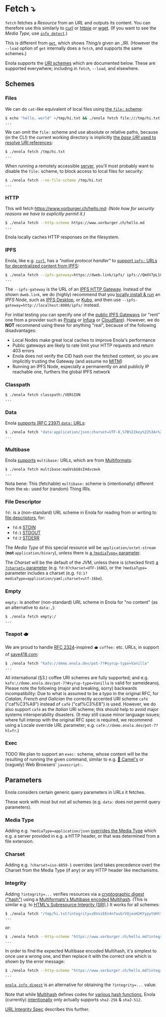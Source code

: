 <!--
    SPDX-License-Identifier: Apache-2.0

    Copyright 2024-2025 The Enola <https://enola.dev> Authors

    Licensed under the Apache License, Version 2.0 (the "License");
    you may not use this file except in compliance with the License.
    You may obtain a copy of the License at

        https://www.apache.org/licenses/LICENSE-2.0

    Unless required by applicable law or agreed to in writing, software
    distributed under the License is distributed on an "AS IS" BASIS,
    WITHOUT WARRANTIES OR CONDITIONS OF ANY KIND, either express or implied.
    See the License for the specific language governing permissions and
    limitations under the License.
-->

# Fetch ⤵️

`fetch` fetches a _Resource_ from an
_URL_ and outputs its content. You can therefore use this similarly to [curl](https://curl.se/) or [httpie](https://httpie.io/cli) or [wget](https://en.wikipedia.org/wiki/Wget). (If you want to see the
_Media Type,_ use [`info detect`](../info/index.md#detect).)

This is different from [`get`](../get/index.md), which shows _Thing/s_ given an _IRI.
(However the `--load` option of `get` internally does a `fetch`, and supports the same schemes.)

Enola supports the [URI schemes](https://en.wikipedia.org/wiki/List_of_URI_schemes) which are documented below.
These are supported everywhere; including in `fetch`, `--load`, and elsewhere.

## Schemes

### Files

We can do `cat`-like equivalent of local files using [the
`file:` scheme](https://en.wikipedia.org/wiki/File_URI_scheme):

```bash cd ../.././..
$ echo "hello, world" >/tmp/hi.txt && ./enola fetch file:///tmp/hi.txt
...
```

We can omit the `file:` scheme and use absolute or relative paths,
because (in the CLI) the current working directory is implicitly [the _base URI_
used to resolve URI references](https://en.wikipedia.org/wiki/Uniform_Resource_Identifier#URI_references):

```bash cd ../.././..
$ ./enola fetch /tmp/hi.txt
...
```

When running a remotely accessible [server](../server/index.md), you'll most probably want to disable the
`file:` scheme,
to block access to local files for security:

```bash $? cd ../.././..
$ ./enola fetch --no-file-scheme /tmp/hi.txt
...
```

### HTTP

This will fetch <https://www.vorburger.ch/hello.md>: _(Note how for security reasons we have to explicitly permit it.)_

```bash cd ../.././..
$ ./enola fetch --http-scheme https://www.vorburger.ch/hello.md
...
```

Enola locally caches HTTP responses on the filesystem.

### IPFS

Enola, like e.g. [`curl`](https://curl.se), has a _"native protocol handler"_
to [support `ipfs:` URLs for decentralized content from IPFS](https://ipfs.tech/):

```bash $% cd ../.././..
$ ./enola fetch --ipfs-gateway=https://dweb.link/ipfs/ ipfs://QmXV7pL1CB7A8Tzk7jP2XE9kRyk8HZd145KDptdxzmNLfu
...
```

The `--ipfs-gateway` is the URL of an [IPFS HTTP Gateway](https://docs.ipfs.tech/reference/http/gateway/).
Instead of the shown `dweb.link`,
we do (highly) recommend that you [locally install & run](https://docs.ipfs.tech/install/) an _IPFS Node,_
such as [IPFS Desktop](https://docs.ipfs.tech/install/ipfs-desktop/),
or [Kubo](https://docs.ipfs.tech/install/command-line/),
and then use `--ipfs-gateway=http://localhost:8080/ipfs/` instead.

For initial testing you can specify one of the [public IPFS Gateways](https://ipfs.github.io/public-gateway-checker/)
(or "rent" one from a provider such as [Pinata](https://pinata.cloud/dedicated-ipfs-gateways) or [Infura](https://www.infura.io/product/ipfs) or [Cloudflare](https://www.cloudflare.com/application-services/products/web3/)).
However, we do **NOT** recommend using these for anything "real",
because of the following disadvantages:

* Local Nodes make great local caches to improve Enola's performance
* Public gateways are likely to rate limit your HTTP requests and return 403 errors
* Enola does not verify the CID hash over the fetched content, so you are implicitly trusting the Gateway (and assume no [MITM](https://en.wikipedia.org/wiki/Man-in-the-middle_attack))
* Running an IPFS Node, especially a permanently on and publicly IP reachable one, furthers the global IPFS network

<!-- PS: IPFS URLs typically don't work directly in your web browser - unless you install the [IPFS Companion Browser Extension](https://docs.ipfs.tech/install/ipfs-companion/).

PPS: Note that the `//` separator after `ipfs:` is mandatory;
we (intentionally) do not support `ipfs:Qm..` (or `ipfs:/Qm..`), nor e.g. `dweb://ipfs/Qm..`.
For background about why this is so,
see https://github.com/ipfs/in-web-browsers/blob/68483d0bbe014d0626ca28b6e0d224341c1e8b8f/ADDRESSING.md and the conclusion of https://github.com/ipfs/kubo/issues/1678#issuecomment-492977659. -->

### Classpath

```bash cd ../.././..
$ ./enola fetch classpath:/VERSION
...
```

### Data

Enola [supports (RFC 2397) `data:` URLs](https://en.m.wikipedia.org/wiki/Data_URI_scheme):

```bash cd ../.././..
$ ./enola fetch "data:application/json;charset=UTF-8,%7B%22key%22%3A+%22value%22%7D"
...
```

### Multibase

Enola [supports](https://github.com/multiformats/multibase/issues/134)
`multibase:` URLs, which are from [Multiformats](https://multiformats.io/):

```bash cd ../.././..
$ ./enola fetch multibase:maGVsbG8sIHdvcmxk
...
```

Nota bene: This (fetchable) `multibase:` scheme is (intentionally) different from the
`mb:` used for (random) Thing IRIs.

### File Descriptor

`fd:` is a (non-standard) URL scheme in Enola for reading from or writing to [file descriptors](https://en.wikipedia.org/wiki/File_descriptor), for:

* `fd:0` [STDIN](https://en.wikipedia.org/wiki/Stdin)
* `fd:1` [STDOUT](https://en.wikipedia.org/wiki/Stdout)
* `fd:2` [STDERR](https://en.wikipedia.org/wiki/Stderr)

The _Media Type_ of this special resource will be `application/octet-stream` (**not** `application/binary`),
unless there is [a `?mediaType=` parameter](#media-type).

The _Charset_ will be the default of the JVM,
unless there is (checked first) [a `?charset=` parameter](#charset) (e.g. `fd:0?charset=UTF-16BE`),
or the `?mediaType=` parameter includes a charset (e.g. `fd:1?mediaType=application/yaml;charset=utf-16be`).

<!-- If updating ^^^ then also update JavaDoc of dev.enola.common.io.resource.FileDescriptorResource -->

<!-- TODO Support '-' as special URI shortcut for fd:0 STDIN? -->

### Empty

`empty:` is another (non-standard) URL scheme in Enola for "no content" (as an alternative to `data:,`):

```bash cd ../.././..
$ ./enola fetch empty:/
...
```

### Teapot 🫖

We are proud to handle [RFC 2324](https://www.rfc-editor.org/rfc/rfc2324.html)-inspired
🫖 `coffee:` etc. URLs, in support of [save418.com](https://save418.com/):

```bash cd ../.././..
$ ./enola fetch "kafo://demo.enola.dev/pot-7?#syrup-type=Vanilla"
...
```

All international (§3.) coffee URI schemes are fully supported; and e.g.
`kafo://demo.enola.dev/pot-7?#syrup-type=Vanilla` is valid for sameideanoj. Please note
the following (major and breaking, sorry) backwards incompatibility: Due to what is assumed to
be a typo in the original RFC, for _Catalan, French and Galician_ the correctly accented URI
scheme `café` ("caf%C3%A9") instead of `cafè` ("caf%C3%E8") is used. However, we
do also support `cafè` as the _Italian_ URI scheme; this should help to avoid major
systems interoperability disasters. (It may still cause minor language issues; where full
interop with the original RFC spec is required, we recommend using a Locale override URL
parameter; e.g. `cafè://demo.enola.dev/pot-7?hl=fr`.)

### Exec

TODO We plan to support an `exec:` scheme, whose content will be the resulting of running the given command,
similar to e.g. [🐪 Camel's](https://camel.apache.org/components/4.8.x/exec-component.html) or (vaguely) Web Browsers'
`javascript:`.

<!-- TODO ### Git `git:` ? -->

## Parameters

Enola considers certain generic query parameters in URLs it fetches.

These work with most but not all schemes (e.g. `data:` does not permit query parameters).

### Media Type

Adding e.g. `?mediaType=application/json` [overrides the Media Type](../info/index.md#detect)
which e.g. a server provided in e.g. a HTTP header,
or that was determined from a file extension.

### Charset

Adding e.g. `?charset=iso-8859-1` overrides (and takes precedence over)
the Charset from the Media Type (if any) or any HTTP header like mechanisms.

<!-- ### Locale Adding e.g. `?hl=gsw-CH` overrides the _Locale_ used for textual responses to [Swiss German](https://en.wikipedia.org/wiki/Swiss_German). -->

### Integrity

Adding
`?integrity=...` verifies resources via a [cryptographic digest ("hash")](https://docs.ipfs.tech/concepts/hashing/)
using a [Multiformats's Multibase encoded Multihash](https://www.multiformats.io).
(This is similar e.g. to [HTML's Subresource Integrity (SRI)](https://developer.mozilla.org/en-US/docs/Web/Security/Subresource_Integrity).)
It works for all schemes:

```bash cd ../.././..
$ ./enola fetch "/tmp/hi.txt?integrity=z8VxiEEn4n7uuGrVQjeoH2KYypytUHttCubqN7rr65xSH3wjLDjHciXuTyTHkoRuJT1Njghj68RQdynADQt9vzLgyEs"
...
```

or:

```bash cd ../.././..
$ ./enola fetch --http-scheme "https://www.vorburger.ch/hello.md?integrity=z8VttgvnrXN5ZzqAh8BLwyup7htUmSM9gbKR445teEECTwMRDQTireiWgWauLiZ4Xr5esrqbVFNbAuAM2XyZ4CTxU7N"
...
```

In order to find the expected Multibase encoded Multihash,
it's simplest to once use a wrong one, and then replace it with the correct one which is shown by the error message:

```bash $? cd ../.././..
$ ./enola fetch --http-scheme "https://www.vorburger.ch/hello.md?integrity=z8VsnXyGnRwJpnrQXB8KcLstvgFYGZ2f5BCm3DVndcNZ8NswtkCqsut69e7yd1FKNtettjgy669GNVt8VSTGxkAiJaB"
...
```

[`enola info digest`](../info/index.md#digest) is an alternative for obtaining the `?integrity=...` value.

Note that while [Multihash](https://www.multiformats.io/multihash/) defines codes for [various hash functions](https://github.com/multiformats/multicodec/blob/master/table.csv),
Enola (currently) [intentionally](https://github.com/google/guava/issues/5990#issuecomment-2571350434) only actually supports
`sha2-256` & `sha2-512`.

[URL Integrity Spec](../../specs/url-integrity/index.md) describes this further.

<!-- TODO ?cache from OptionalCachingResourceProvider (current un-used) -->

<!--
## Screencast

![Demo](script.svg)
-->
